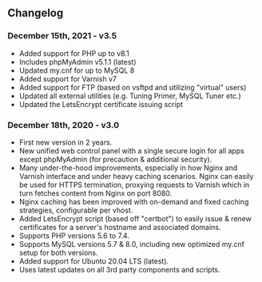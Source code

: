 
## Changelog

### December 15th, 2021 - v3.5
* Added support for PHP up to v8.1
* Includes phpMyAdmin v5.1.1 (latest)
* Updated my.cnf for up to MySQL 8
* Added support for Varnish v7
* Added support for FTP (based on vsftpd and utilizing "virtual" users)
* Updated all external utilities (e.g. Tuning Primer, MySQL Tuner etc.)
* Updated the LetsEncrypt certificate issuing script

### December 18th, 2020 - v3.0
* First new version in 2 years.
* New unified web control panel with a single secure login for all apps except phpMyAdmin (for precaution & additional security).
* Many under-the-hood improvements, especially in how Nginx and Varnish interface and under heavy caching scenarios. Nginx can easily be used for HTTPS termination, proxying requests to Varnish which in turn fetches content from Nginx on port 8080.
* Nginx caching has been improved with on-demand and fixed caching strategies, configurable per vhost.
* Added LetsEncrypt script (based off "certbot") to easily issue & renew certificates for a server's hostname and associated domains.
* Supports PHP versions 5.6 to 7.4.
* Supports MySQL versions 5.7 & 8.0, including new optimized my.cnf setup for both versions.
* Added support for Ubuntu 20.04 LTS (latest).
* Uses latest updates on all 3rd party components and scripts.
